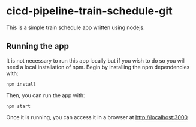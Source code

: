 # cicd-pipeline-train-schedule-git

This is a simple train schedule app written using nodejs.
## Running the app

It is not necessary to run this app locally but if you wish to do so you will need a local installation of npm. Begin by installing the npm dependencies with:

    npm install

Then, you can run the app with:

    npm start

Once it is running, you can access it in a browser at [http://localhost:3000](http://localhost:3000)
